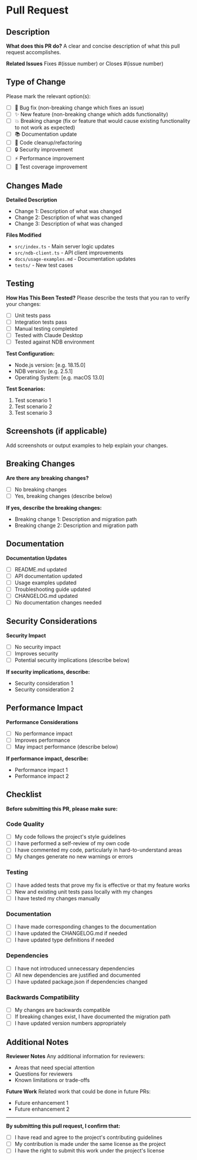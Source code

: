 # Pull Request

## Description
**What does this PR do?**
A clear and concise description of what this pull request accomplishes.

**Related Issues**
Fixes #(issue number) or Closes #(issue number)

## Type of Change
Please mark the relevant option(s):

- [ ] 🐛 Bug fix (non-breaking change which fixes an issue)
- [ ] ✨ New feature (non-breaking change which adds functionality)
- [ ] 💥 Breaking change (fix or feature that would cause existing functionality to not work as expected)
- [ ] 📚 Documentation update
- [ ] 🧹 Code cleanup/refactoring
- [ ] 🔒 Security improvement
- [ ] ⚡ Performance improvement
- [ ] 🧪 Test coverage improvement

## Changes Made
**Detailed Description**
- Change 1: Description of what was changed
- Change 2: Description of what was changed
- Change 3: Description of what was changed

**Files Modified**
- `src/index.ts` - Main server logic updates
- `src/ndb-client.ts` - API client improvements
- `docs/usage-examples.md` - Documentation updates
- `tests/` - New test cases

## Testing
**How Has This Been Tested?**
Please describe the tests that you ran to verify your changes:

- [ ] Unit tests pass
- [ ] Integration tests pass
- [ ] Manual testing completed
- [ ] Tested with Claude Desktop
- [ ] Tested against NDB environment

**Test Configuration:**
- Node.js version: [e.g. 18.15.0]
- NDB version: [e.g. 2.5.1]
- Operating System: [e.g. macOS 13.0]

**Test Scenarios:**
1. Test scenario 1
2. Test scenario 2
3. Test scenario 3

## Screenshots (if applicable)
Add screenshots or output examples to help explain your changes.

## Breaking Changes
**Are there any breaking changes?**
- [ ] No breaking changes
- [ ] Yes, breaking changes (describe below)

**If yes, describe the breaking changes:**
- Breaking change 1: Description and migration path
- Breaking change 2: Description and migration path

## Documentation
**Documentation Updates**
- [ ] README.md updated
- [ ] API documentation updated
- [ ] Usage examples updated
- [ ] Troubleshooting guide updated
- [ ] CHANGELOG.md updated
- [ ] No documentation changes needed

## Security Considerations
**Security Impact**
- [ ] No security impact
- [ ] Improves security
- [ ] Potential security implications (describe below)

**If security implications, describe:**
- Security consideration 1
- Security consideration 2

## Performance Impact
**Performance Considerations**
- [ ] No performance impact
- [ ] Improves performance
- [ ] May impact performance (describe below)

**If performance impact, describe:**
- Performance impact 1
- Performance impact 2

## Checklist
**Before submitting this PR, please make sure:**

### Code Quality
- [ ] My code follows the project's style guidelines
- [ ] I have performed a self-review of my own code
- [ ] I have commented my code, particularly in hard-to-understand areas
- [ ] My changes generate no new warnings or errors

### Testing
- [ ] I have added tests that prove my fix is effective or that my feature works
- [ ] New and existing unit tests pass locally with my changes
- [ ] I have tested my changes manually

### Documentation
- [ ] I have made corresponding changes to the documentation
- [ ] I have updated the CHANGELOG.md if needed
- [ ] I have updated type definitions if needed

### Dependencies
- [ ] I have not introduced unnecessary dependencies
- [ ] All new dependencies are justified and documented
- [ ] I have updated package.json if dependencies changed

### Backwards Compatibility
- [ ] My changes are backwards compatible
- [ ] If breaking changes exist, I have documented the migration path
- [ ] I have updated version numbers appropriately

## Additional Notes
**Reviewer Notes**
Any additional information for reviewers:
- Areas that need special attention
- Questions for reviewers
- Known limitations or trade-offs

**Future Work**
Related work that could be done in future PRs:
- Future enhancement 1
- Future enhancement 2

---

**By submitting this pull request, I confirm that:**
- [ ] I have read and agree to the project's contributing guidelines
- [ ] My contribution is made under the same license as the project
- [ ] I have the right to submit this work under the project's license
